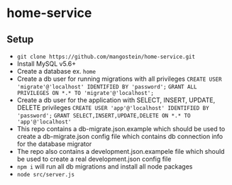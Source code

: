 # home-service

## Setup
* `git clone https://github.com/mangostein/home-service.git`
* Install MySQL v5.6+
* Create a database ex. `home`
* Create a db user for running migrations with all privileges
`CREATE USER 'migrate'@'localhost' IDENTIFIED BY 'password';`
`GRANT ALL PRIVILEGES ON *.* TO 'migrate'@'localhost';`
* Create a db user for the application with SELECT, INSERT, UPDATE, DELETE privileges
`CREATE USER 'app'@'localhost' IDENTIFIED BY 'password';`
`GRANT SELECT,INSERT,UPDATE,DELETE ON *.* TO 'app'@'localhost'`
* This repo contains a db-migrate.json.example which should be used to create a db-migrate.json config file which contains db connection info for the database migrator
* The repo also contains a development.json.exampele file which should be used to create a real development.json config file
* `npm i` will run all db migrations and install all node packages
* `node src/server.js`
